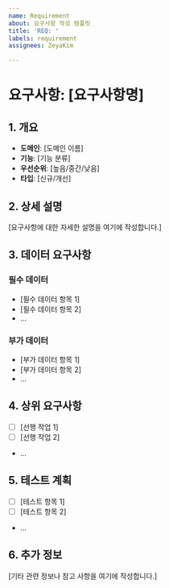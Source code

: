 ```yaml
---
name: Requirement
about: 요구사항 작성 템플릿
title: 'REQ: '
labels: requirement
assignees: ZeyaKim

---
```


# 요구사항: [요구사항명]

## 1. 개요
- **도메인**: [도메인 이름]
- **기능**: [기능 분류]
- **우선순위**: [높음/중간/낮음]
- **타입**: [신규/개선]

## 2. 상세 설명
[요구사항에 대한 자세한 설명을 여기에 작성합니다.]

## 3. 데이터 요구사항
### 필수 데이터
- [필수 데이터 항목 1]
- [필수 데이터 항목 2]
- ...

### 부가 데이터
- [부가 데이터 항목 1]
- [부가 데이터 항목 2]
- ...

## 4. 상위 요구사항
- [ ] [선행 작업 1]
- [ ] [선행 작업 2]
- ...

## 5. 테스트 계획
- [ ] [테스트 항목 1]
- [ ] [테스트 항목 2]
- ...

## 6. 추가 정보
[기타 관련 정보나 참고 사항을 여기에 작성합니다.]
